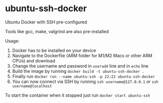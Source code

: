 # ubuntu-ssh-docker
Ubuntu Docker with SSH pre-configured

Tools like gcc, make, valgrind are also pre-installed

Usage:

  1.  Docker has to be installed on your device
  2.  Navigate to the Dockerfile (ARM folder for M1/M2 Macs or other ARM CPUs) and download
  3.  Change the username and password in `useradd` line and in `echo` line
  4.  Build the image by running ```docker build -t ubuntu-ssh-docker .```
  5.  Finally run `docker run --name ubuntu-ssh -p 22:22 ubuntu-ssh-docker` 
  6.  You can now connect via SSH by running `ssh username@127.0.0.1` or `ssh username@localhost`


To start the container when it stopped just run `docker start ubuntu-ssh`
